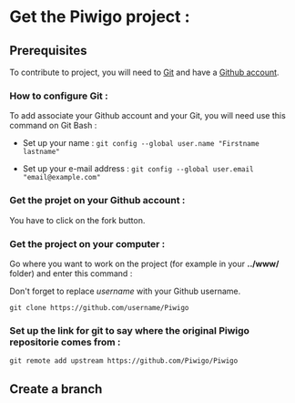 # Get the Piwigo project :

## Prerequisites
To contribute to project, you will need to [Git](https://git-scm.com/) and have a [Github account](https://github.com/join?source=header-home).

### How to configure Git :

To add associate your Github account and your Git, you will need use this command on Git Bash :

- Set up your name :
`git config --global user.name "Firstname lastname"`

- Set up your e-mail address :
`git config --global user.email "email@example.com"`

### Get the projet on your Github account :
You have to click on the fork button.

### Get the project on your computer :
Go where you want to work on the project (for example in your **../www/** folder) and enter this command :

Don't forget to replace *username* with your Github username.

`git clone https://github.com/username/Piwigo`

### Set up the link for git to say where the original Piwigo repositorie comes from :

`git remote add upstream https://github.com/Piwigo/Piwigo`

## Create a branch
